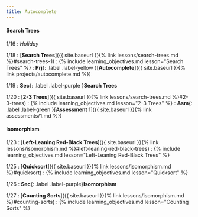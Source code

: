 ```yaml
---
title: Autocomplete
---
```


#### Search Trees

1/16
: *Holiday*

1/18
: [**Search Trees**]({{ site.baseurl }}{% link lessons/search-trees.md %}#search-trees-1)
: {% include learning_objectives.md lesson="Search Trees" %}
: **Prj**{: .label .label-yellow }[**Autocomplete**]({{ site.baseurl }}{% link projects/autocomplete.md %})

1/19
: **Sec**{: .label .label-purple }**Search Trees**

1/20
: [**2-3 Trees**]({{ site.baseurl }}{% link lessons/search-trees.md %}#2-3-trees)
: {% include learning_objectives.md lesson="2-3 Trees" %}
: **Asm**{: .label .label-green }[**Assessment 1**]({{ site.baseurl }}{% link assessments/1.md %})

#### Isomorphism

1/23
: [**Left-Leaning Red-Black Trees**]({{ site.baseurl }}{% link lessons/isomorphism.md %}#left-leaning-red-black-trees)
: {% include learning_objectives.md lesson="Left-Leaning Red-Black Trees" %}

1/25
: [**Quicksort**]({{ site.baseurl }}{% link lessons/isomorphism.md %}#quicksort)
: {% include learning_objectives.md lesson="Quicksort" %}

1/26
: **Sec**{: .label .label-purple}**Isomorphism**

1/27
: [**Counting Sorts**]({{ site.baseurl }}{% link lessons/isomorphism.md %}#counting-sorts)
: {% include learning_objectives.md lesson="Counting Sorts" %}
